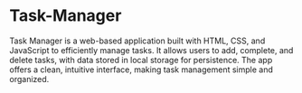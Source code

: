 # Task-Manager
Task Manager is a web-based application built with HTML, CSS, and JavaScript to efficiently manage tasks. It allows users to add, complete, and delete tasks, with data stored in local storage for persistence. The app offers a clean, intuitive interface, making task management simple and organized.
